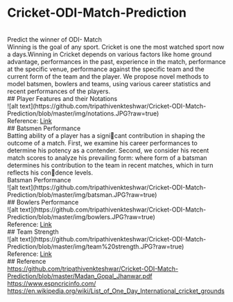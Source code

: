 # Cricket-ODI-Match-Prediction
<br>
Predict the winner of ODI- Match
<br>
Winning is the goal of any sport. Cricket is one the most watched sport now a days.Winning in Cricket depends on various factors like home ground advantage, performances in the past, experience in the match, performance at the specific venue, performance against the specific team and the current form of the team and the player. We propose novel methods to model batsmen, bowlers and teams, using various career statistics and recent performances of the players.
<br>
## Player Features and their Notations
<br>
![alt text](https://github.com/tripathivenkteshwar/Cricket-ODI-Match-Prediction/blob/master/img/notations.JPG?raw=true)
<br>
Reference:
<a href="https://github.com/tripathivenkteshwar/Cricket-ODI-Match-Prediction/blob/master/Madan_Gopal_Jhanwar.pdf" alt="Research">Link</a>
<br>
## Batsmen Performance
<br>
Batting ability of a player has a signicant contribution in shaping the outcome of a match. First, we examine his career performances to determine his potency as a contender. Second, we consider his recent match scores to analyze his prevailing form: where form of a batsman determines his contribution to the team in recent matches, which in turn reflects his condence levels.
<br>
Batsman Performance
<br>
![alt text](https://github.com/tripathivenkteshwar/Cricket-ODI-Match-Prediction/blob/master/img/batsman.JPG?raw=true)
<br>
## Bowlers Performance
<br>
![alt text](https://github.com/tripathivenkteshwar/Cricket-ODI-Match-Prediction/blob/master/img/bowlers.JPG?raw=true)
<br>
Reference:
<a href="https://github.com/tripathivenkteshwar/Cricket-ODI-Match-Prediction/blob/master/Madan_Gopal_Jhanwar.pdf" alt="Research">Link</a>
<br>
## Team Strength
<br>
![alt text](https://github.com/tripathivenkteshwar/Cricket-ODI-Match-Prediction/blob/master/img/team%20strength.JPG?raw=true)
<br>
Reference:
<a href="https://github.com/tripathivenkteshwar/Cricket-ODI-Match-Prediction/blob/master/Madan_Gopal_Jhanwar.pdf" alt="Research">Link</a>
<br>
## Reference
<br>
<a href="https://github.com/tripathivenkteshwar/Cricket-ODI-Match-Prediction/blob/master/Madan_Gopal_Jhanwar.pdf" alt="Research">https://github.com/tripathivenkteshwar/Cricket-ODI-Match-Prediction/blob/master/Madan_Gopal_Jhanwar.pdf</a>
<br>
<a href="https://www.espncricinfo.com/" alt="Data">https://www.espncricinfo.com/</a>
<br>
<a href="https://en.wikipedia.org/wiki/List_of_One_Day_International_cricket_grounds" alt="Ground">https://en.wikipedia.org/wiki/List_of_One_Day_International_cricket_grounds</a>
 <br>
